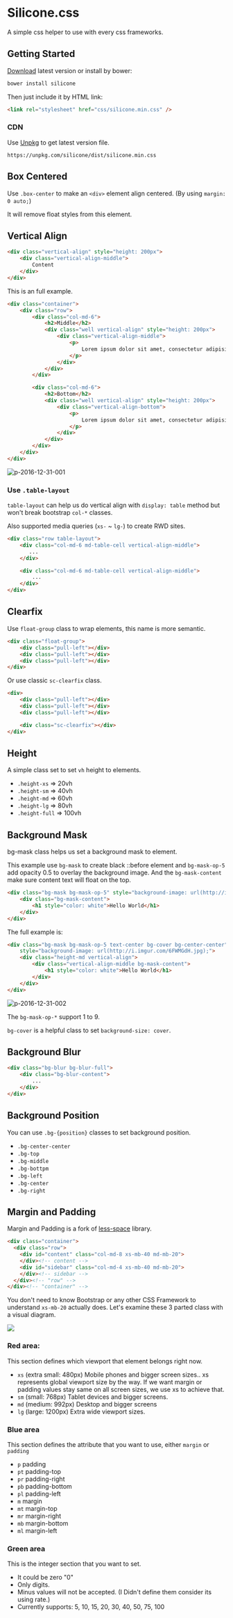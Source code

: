 # Silicone.css

A simple css helper to use with every css frameworks.

## Getting Started

[Download](https://github.com/asika32764/silicone/tree/master/dist) latest version or install by bower:

``` bash
bower install silicone
```

Then just include it by HTML link:

``` html
<link rel="stylesheet" href="css/silicone.min.css" />
```

### CDN

Use [Unpkg](https://unpkg.com) to get latest version file.

```
https://unpkg.com/silicone/dist/silicone.min.css
```

## Box Centered

Use `.box-center` to make an `<div>` element align centered. (By using `margin: 0 auto;`)

It will remove float styles from this element.

## Vertical Align

``` html
<div class="vertical-align" style="height: 200px">
    <div class="vertical-align-middle">
        Content
    </div>
</div>
```

This is an full example.

``` html
<div class="container">
    <div class="row">
        <div class="col-md-6">
            <h2>Middle</h2>
            <div class="well vertical-align" style="height: 200px">
                <div class="vertical-align-middle">
                    <p>
                        Lorem ipsum dolor sit amet, consectetur adipisicing elit.
                    </p>
                </div>
            </div>
        </div>

        <div class="col-md-6">
            <h2>Bottom</h2>
            <div class="well vertical-align" style="height: 200px">
                <div class="vertical-align-bottom">
                    <p>
                        Lorem ipsum dolor sit amet, consectetur adipisicing elit.
                    </p>
                </div>
            </div>
        </div>
    </div>
</div>
```

![p-2016-12-31-001](https://cloud.githubusercontent.com/assets/1639206/21569521/88cad84c-cef8-11e6-83c6-32e5a01f6066.jpg)

### Use `.table-layout`

`table-layout` can help us do vertical align with `display: table` method but won't break bootstrap `col-*` classes.

Also supported media queries (`xs-` ~ `lg-`) to create RWD sites.

``` html
<div class="row table-layout">
    <div class="col-md-6 md-table-cell vertical-align-middle">
       ...
    </div>

    <div class="col-md-6 md-table-cell vertical-align-middle">
        ...
    </div>
</div>
```

## Clearfix

Use `float-group` class to wrap elements, this name is more semantic.

``` html
<div class="float-group">
    <div class="pull-left"></div>
    <div class="pull-left"></div>
    <div class="pull-left"></div>
</div>
```

Or use classic `sc-clearfix` class.

``` html
<div>
    <div class="pull-left"></div>
    <div class="pull-left"></div>
    <div class="pull-left"></div>

    <div class="sc-clearfix"></div>
</div>
```

## Height

A simple class set to set `vh` height to elements.

- `.height-xs` => 20vh
- `.height-sm` => 40vh
- `.height-md` => 60vh
- `.height-lg` => 80vh
- `.height-full` => 100vh

## Background Mask

bg-mask class helps us set a background mask to element.

This example use `bg-mask` to create black ::before element and `bg-mask-op-5` add opacity 0.5 to overlay
the background image. And the `bg-mask-content` make sure content text will float on the top.

``` html
<div class="bg-mask bg-mask-op-5" style="background-image: url(http://i.imgur.com/6FWMGdH.jpg);">
    <div class="bg-mask-content">
        <h1 style="color: white">Hello World</h1>
    </div>
</div>
```

The full example is:

``` html
<div class="bg-mask bg-mask-op-5 text-center bg-cover bg-center-center"
    style="background-image: url(http://i.imgur.com/6FWMGdH.jpg);">
    <div class="height-md vertical-align">
        <div class="vertical-align-middle bg-mask-content">
            <h1 style="color: white">Hello World</h1>
        </div>
    </div>
</div>
```

![p-2016-12-31-002](https://cloud.githubusercontent.com/assets/1639206/21569625/7f16f3f2-cef9-11e6-881b-303de111a15e.jpg)

The `bg-mask-op-*` support 1 to 9.

`bg-cover` is a helpful class to set `background-size: cover`.

## Background Blur

``` html
<div class="bg-blur bg-blur-full">
    <div class="bg-blur-content">
        ...
    </div>
</div>
```

## Background Position

You can use `.bg-{position}` classes to set background position.

- `.bg-center-center`
- `.bg-top`
- `.bg-middle`
- `.bg-bottpm`
- `.bg-left`
- `.bg-center`
- `.bg-right`

## Margin and Padding

Margin and Padding is a fork of [less-space](http://aslanbakan.com/en/blog/less-space-responsive-css-margin-and-padding-helper-classes/) library.

``` html
<div class="container">
  <div class="row">
    <div id="content" class="col-md-8 xs-mb-40 md-mb-20">
    </div><!-- content -->
    <div id="sidebar" class="col-md-4 xs-mb-40 md-mb-20">
    </div><!-- sidebar -->
  </div><!-- "row" -->
</div><!-- "container" -->
```

You don't need to know Bootstrap or any other CSS Framework to understand `xs-mb-20` actually does.
Let's examine these 3 parted class with a visual diagram.

![](http://i.imgur.com/bdWcX2Z.png)

### Red area:

This section defines which viewport that element belongs right now.

- `xs` (extra small: 480px) Mobile phones and bigger screen sizes..
xs represents global viewport size by the way. If we want margin or padding values stay same on all screen sizes, we use xs to achieve that.
- `sm` (small: 768px) Tablet devices and bigger screens.
- `md` (medium: 992px) Desktop and bigger screens
- `lg` (large: 1200px) Extra wide viewport sizes.

### Blue area

This section defines the attribute that you want to use, either `margin` or `padding`

- `p` padding
- `pt` padding-top
- `pr` padding-right
- `pb` padding-bottom
- `pl` padding-left
- `m` margin
- `mt` margin-top
- `mr` margin-right
- `mb` margin-bottom
- `ml` margin-left

### Green area

This is the integer section that you want to set.

- It could be zero "0"
- Only digits.
- Minus values will not be accepted. (I Didn't define them consider its using rate.)
- Currently supports: 5, 10, 15, 20, 30, 40, 50, 75, 100
